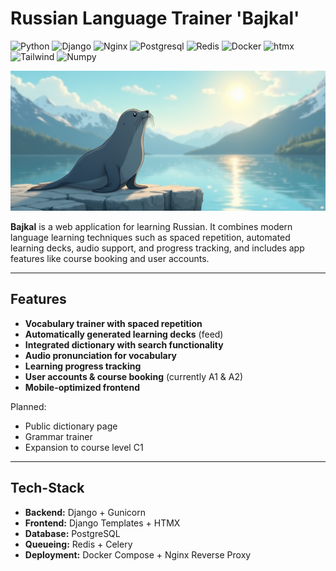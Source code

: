 # Russian Language Trainer 'Bajkal'

![Python](https://img.shields.io/badge/Python-FFD43B?style=flat-square&logo=python&logoColor=blue)
![Django](https://img.shields.io/badge/Django-092E20?style=flat-square&logo=django&logoColor=green)
![Nginx](https://img.shields.io/badge/Nginx-009639?style=flat-square&logo=nginx&logoColor=white)
![Postgresql](https://img.shields.io/badge/PostgreSQL-316192?style=flat-square&logo=postgresql&logoColor=white)
![Redis](https://img.shields.io/badge/redis-%23DD0031.svg?&style=flat-square&logo=redis&logoColor=white)
![Docker](https://img.shields.io/badge/Docker%20Compose-2496ED?style=flat-square&logo=docker&logoColor=white)
![htmx](https://img.shields.io/badge/%3C/%3E%20htmx-3D72D7?style=flat-square&logo=mysl&logoColor=white)
![Tailwind](https://img.shields.io/badge/Tailwind_CSS-38B2AC?style=flat-square&logo=tailwind-css&logoColor=white)
![Numpy](https://img.shields.io/badge/Numpy-777BB4?style=flat-square&logo=numpy&logoColor=white)

![logo](assets/logo.png)

**Bajkal** is a web application for learning Russian. It combines modern language learning techniques such as spaced repetition, automated learning decks, audio support, and progress tracking, and includes app features like course booking and user accounts.

---

## Features

- **Vocabulary trainer with spaced repetition**
- **Automatically generated learning decks** (feed)
- **Integrated dictionary with search functionality**
- **Audio pronunciation for vocabulary**
- **Learning progress tracking**
- **User accounts & course booking** (currently A1 & A2)
- **Mobile-optimized frontend**

Planned:

- Public dictionary page
- Grammar trainer
- Expansion to course level C1

---

## Tech-Stack

- **Backend:** Django + Gunicorn
- **Frontend:** Django Templates + HTMX
- **Database:** PostgreSQL
- **Queueing:** Redis + Celery
- **Deployment:** Docker Compose + Nginx Reverse Proxy
